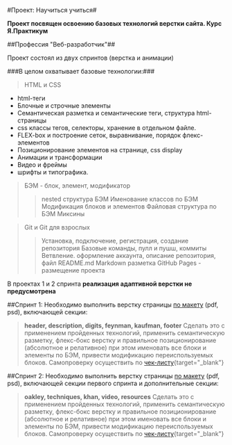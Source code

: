 #Проект: Научиться учиться#

**Проект посвящен освоению базовых технологий верстки сайта. Курс Я.Практикум**

##Профессия "Веб-разработчик"##

Проект состоял из двух спринтов (верстка и анимации)

###В целом охватывает базовые технологии:###
>HTML и CSS
  * html-теги
  * Блочные и строчные элементы
  * Семантическая разметка и семантические теги, структура html-страницы
  * css классы тегов, селекторы, хранение в отдельном файле.
  * FLEX-box и построение сеток, выравнивание, порядок флекс-элементов
  * Позиционирование элементов на странице, css display
  * Анимации и трансформации
  * Видео и фреймы
  * шрифты и типографика.

>БЭМ - блок, элемент, модификатор
>>nested структура БЭМ
>>Именование классов по БЭМ
>>Модификация блоков и элементов
>>Файловая структура по БЭМ
>>Миксины

>Git и Git для взрослых
>>Установка, подключение, регистрация, создание репозитория
>>Базовые команды, пулл и пушш, коммиты
>>Ветвление.
>>оформление аккаунта, описание репозитория, файл README.md
>>Markdown разметка
>>GitHub Pages - размещение проекта


В проектах 1 и 2 спринта **реализация адаптивной верстки не предусмотрена**

##Спринт 1:
Необходимо выполнить верстку страницы [по макету](https://code.s3.yandex.net/web-developer/project-1/sprint-1-brief.pdf) (pdf, psd), включающей секции:
>**header, description, digits, feynman, kaufman, footer**
Сделать это с применением пройденных технологий, применить семантическую разметку, флекс-бокс верстку и правильное позиционирование
(абсолютное и релативное) при этом именовать все блоки и элементы по БЭМ, привести модификацию переиспользуемых блоков.
Самопроверку осуществить по [чек-листу](https://code.s3.yandex.net/web-developer/checklists-pdf/new-program/checklist-1.pdf){target="_blank"}


##Спринт 2:
Необходимо выполнить верстку страницы [по макету](https://code.s3.yandex.net/web-developer/project-1/sprint-2-brief.pdf) (pdf, psd), включающей секции первого спринта и дополнительные секции:
>**oakley, techniques, khan, video, resources**
Сделать это с применением пройденных технологий, применить семантическую разметку, флекс-бокс верстку и правильное позиционирование
(абсолютное и релативное) при этом именовать все блоки и элементы по БЭМ, привести модификацию переиспользуемых блоков.
Самопроверку осуществить по [чек-листу](https://code.s3.yandex.net/web-developer/checklists-pdf/new-program/checklist-2.pdf){target="\_blank"}
